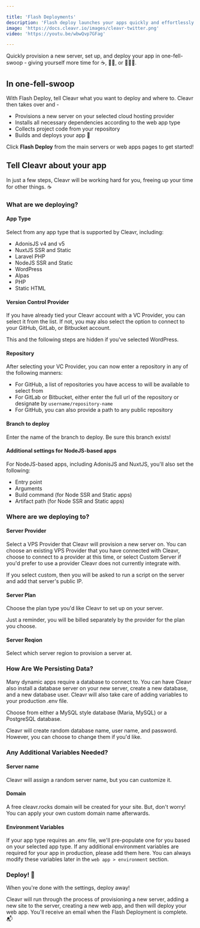 ```yaml
---

title: 'Flash Deployments'
description: 'Flash deploy launches your apps quickly and effortlessly'
image: 'https://docs.cleavr.io/images/cleavr-twitter.png'
video: 'https://youtu.be/wbwQvp7GFag'

---
```


Quickly provision a new server, set up, and deploy your app in one-fell-swoop - giving yourself more time for ☕️, 🚶‍♀️, or 👨🏾‍💻. 

<YouTube video="wbwQvp7GFag"></YouTube>

## In one-fell-swoop
With Flash Deploy, tell Cleavr what you want to deploy and where to. Cleavr then takes over and - 
- Provisions a new server on your selected cloud hosting provider
- Installs all necessary dependencies according to the web app type
- Collects project code from your repository
- Builds and deploys your app 🚀

Click **Flash Deploy** from the main servers or web apps pages to get started!

## Tell Cleavr about your app

In just a few steps, Cleavr will be working hard for you, freeing up your time for other things. ☕️

### What are we deploying?

#### App Type

Select from any app type that is supported by Cleavr, including: 
- AdonisJS v4 and v5
- NuxtJS SSR and Static
- Laravel PHP
- NodeJS SSR and Static
- WordPress
- Alpas
- PHP
- Static HTML

#### Version Control Provider

If you have already tied your Cleavr account with a VC Provider, you can select it from the list. If not, you may also select the option to 
connect to your GitHub, GitLab, or Bitbucket account.

<base-info>
This and the following steps are hidden if you've selected WordPress. 
</base-info>

#### Repository

After selecting your VC Provider, you can now enter a repository in any of the following manners: 
- For GitHub, a list of repositories you have access to will be available to select from
- For GitLab or Bitbucket, either enter the full url of the repository or designate by `username/repository-name`
- For GitHub, you can also provide a path to any public repository 

#### Branch to deploy

Enter the name of the branch to deploy. Be sure this branch exists! 

#### Additional settings for NodeJS-based apps
For NodeJS-based apps, including AdonisJS and NuxtJS, you'll also set the following: 
- Entry point 
- Arguments
- Build command (for Node SSR and Static apps)
- Artifact path (for Node SSR and Static apps)

### Where are we deploying to?

#### Server Provider

Select a VPS Provider that Cleavr will provision a new server on. You can choose an existing VPS Provider that you have connected with Cleavr, choose
to connect to a provider at this time, or select <nuxt-link to="custom-servers">Custom Server</nuxt-link> if you'd prefer to use a provider Cleavr does not currently integrate with. 

<base-alert>
If you select <nuxt-link to="custom-servers">custom</nuxt-link>, then you will be asked to run a script on the server and add that server's public IP. 
</base-alert>

#### Server Plan

Choose the plan type you'd like Cleavr to set up on your server. 

Just a reminder, you will be billed separately by the provider for the plan you choose. 

#### Server Reqion

Select which server region to provision a server at. 

### How Are We Persisting Data?

Many dynamic apps require a database to connect to. You can have Cleavr also install a database server on your new server, create a new database, 
and a new database user. Cleavr will also take care of adding variables to your production .env file. 

Choose from either a MySQL style database (Maria, MySQL) or a PostgreSQL database. 

Cleavr will create random database name, user name, and password. However, you can choose to change them if you'd like. 

### Any Additional Variables Needed?

#### Server name 

Cleavr will assign a random server name, but you can customize it. 

#### Domain

A free cleavr.rocks domain will be created for your site. But, don't worry! You can apply your own custom domain name afterwards. 

#### Environment Variables

If your app type requires an .env file, we'll pre-populate one for you based on your selected app type. If any additional environment
variables are required for your app in production, please add them here. You can always modify these variables later in the `web app > environment` section. 

### Deploy! 🚀

When you're done with the settings, deploy away!

Cleavr will run through the process of provisioning a new server, adding a new site to the server, creating a new web app, and then 
will deploy your web app. You'll receive an email when the Flash Deployment is complete. 📬
